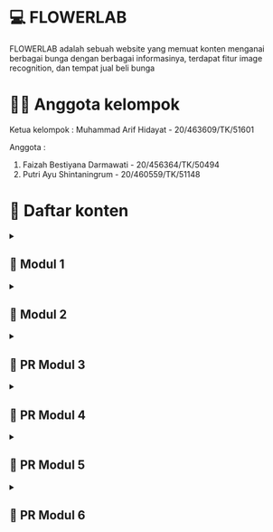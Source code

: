 # 💻 FLOWERLAB
FLOWERLAB adalah sebuah website yang memuat konten menganai berbagai bunga dengan berbagai informasinya, terdapat fitur image recognition, dan tempat jual beli bunga

# 👨‍💻 Anggota kelompok
Ketua kelompok : 
Muhammad Arif Hidayat - 20/463609/TK/51601 <br>

Anggota :
1. Faizah Bestiyana Darmawati - 20/456364/TK/50494
2. Putri Ayu Shintaningrum - 20/460559/TK/51148

# 📃 Daftar konten
<details markdown="1">
<summary><h2>🔽 Modul 1</h2></summary>

## Latar Belakang
Anggrek merupakan salah satu tanaman hias yang banyak diminati dan dicari oleh penikmat tanam-tanaman khususunya anggrek. Oleh karena itu, saat ini bisnis penjualan anggrek adalah bisnis yang menjanjikan dan memiliki pasar yang jelas. Namun, anggrek memiliki berbagai jenis yang tiap jenisnya memiliki nilai yang berbeda. 

## Rumusan Permasalahan
Masih banyak peminat anggrek yang belum mengetahui jenis-jenis anggrek.  
Tempat jual beli khusus anggrek masih terbatas. 

## Ide solusi
Membuat web app yang terintegrasi AI. 

## Rencana Fitur-Fitur
![Gambar rancangan fitur-fitur aplikasi](asset/rancangan-fitur.png)

## Analisis Kompetitor
![kompetitor-1](asset/kompetitor-1.png)
![kompetitor-2](asset/kompetitor-2.png)
![kompetitor-3](asset/kompetitor-3.png)

</details>


<details markdown="1">
<summary><h2>🔽 Modul 2</h2></summary>

## Tujuan dari produk
Tujuannya adalah untuk para peminat bunga anggrek yang masih kebingungan dalam membedakan tiap jenis bunga anggrek, mereka dapat memanfaatkan fitur image recognition untuk mengetahui jenis anggrek yang mereka inginkan. Selain itu ada platform untuk mempertemukan antara penjual dan pembeli bunga anggrek (transaksi dilakukan di luar web).

## Pengguna Potensial dan Kebutuhan Para Pengguna
- Peminat Bunga Anggrek : informasi terkait setiap jenis bunga anggrek
- Penjual Bunga Anggrek : platform penjualan bunga anggrek
- Pembeli Bunga Anggrek : platform pembelian bunga anggrek

## Use case
![use-case](asset/usecase.png)

## Functional Requirements
![func-req](asset/functional-req.png)

## ERD
![erd](asset/erd.png)

## Lo-Fi Design

### Page Landing Page
![ladingpage](asset/pages/Landing_Page.png)

### Page Flowerlab Marketplace
![marketplace](asset/pages/Jual_beli.png)

### Page Sign Up/Register
![SignUp](asset/pages/Sign_up_penjual.png)

### Page Login
![login](asset/pages/Login_penjual.png)

### Page Profile Penjual
![profilepenjual](asset/pages/Profil_Penjual.png)

### Page Menambah Produk Bunga
![InputBunga](asset/pages/Input_bunga.png)

### Page Deskripsi Bunga
![DeskripsiBunga](asset/pages/Deskripsi_bunga.png)

### Page 404 not found
![404](asset/pages/404.png)

## Gantt Chart
![ganttchart](asset/ganchart.png)

</details>


<details markdown="1">
<summary><h2>🔽 PR Modul 3</h2></summary>

## Rangkuman
![image](https://user-images.githubusercontent.com/71450198/224602242-3cd5d3bf-d17c-4996-bfbf-f4753523c742.png)

## Issue Yang Dikerjakan
### Mencari Desain Web
![image](https://user-images.githubusercontent.com/71450198/224627520-6b577205-25fc-4482-a83d-30a831f0998e.png)

### Mencari Color Palette
![image](https://user-images.githubusercontent.com/71450198/224627631-64f7cd5a-d1d2-4405-88e7-6d79f56c6d19.png)

### Membuat Hi-Fi Wireframe
![image](https://user-images.githubusercontent.com/71450198/224627765-c5754ea3-67e3-44a1-9b35-db6fc1ff9347.png)

### Mengumpulkan Dataset AI
![image](https://user-images.githubusercontent.com/71450198/224627983-55da846f-a7d1-4e33-ad07-0e9229b0093c.png)

### Mengupdate Github Pages
![image](https://user-images.githubusercontent.com/71450198/224628150-9b2cc037-5000-4c2e-ba7f-0501b7f49a89.png)

[[PR Modul 4 selengkapnya]](https://docs.google.com/document/d/147SH6SlzbMyHlm8dcoOZ1TwMgDPipiZ8/edit?usp=sharing&ouid=101317987323399690576&rtpof=true&sd=true)

## Peran Anggota
![image](https://user-images.githubusercontent.com/71450198/224601676-fa3a4407-1d1b-4566-8150-0f3edf5a18db.png)

</details>


<details markdown="1">
<summary><h2>🔽 PR Modul 4</h2></summary>

## Rangkuman 
![image](https://user-images.githubusercontent.com/71450198/226402725-63f60989-be6f-4fdb-b94a-c47dc327efc6.png)

## Issue Yang Dikerjakan
### Mencari Desain Web
![image](https://user-images.githubusercontent.com/71450198/226403357-7b9100c0-2d80-4170-9331-f1e9ecf26346.png)

### Membuat Hi-Fi Wireframe
![image](https://user-images.githubusercontent.com/71450198/226403488-9b403d52-6239-4b8d-8d5e-1b440c885c4b.png)

### Mengumpulkan dataset AI
![image](https://user-images.githubusercontent.com/71450198/226403964-d1f673bd-1dd1-42a1-91a3-13b949f95337.png)

### Melakukan training pada AI 
![image](https://user-images.githubusercontent.com/71450198/226404095-969c444f-2ee1-497f-9f41-8c237b322a01.png)

### Mengembangkan Backend 
![image](https://user-images.githubusercontent.com/71450198/226404209-a97b3348-c581-4409-81f3-38ef78802a5a.png)

[[Issue yang dikerjakan selengkapnya]](https://docs.google.com/document/d/1FlC4jqixT_j93HiL71J8u2EOSfztL4M2/edit?usp=sharing&ouid=101317987323399690576&rtpof=true&sd=true)

</details>


<details markdown="1">
<summary><h2>🔽 PR Modul 5</h2></summary>

## Rangkuman 
![image](https://user-images.githubusercontent.com/71450198/227977664-4717c663-d0d5-47dd-8c35-8098285ec714.png)

## Issue Yang Dikerjakan
### Mengumpulkan dataset AI
![image](https://user-images.githubusercontent.com/71450198/227977750-8480de0e-faf5-4d38-8311-8e941f836e02.png)

### Melakukan training pada AI
![image](https://user-images.githubusercontent.com/71450198/227977920-d58d8283-1d8e-49e8-9f59-c14bc5b2014f.png)

### Mengembangkan Backend
![image](https://user-images.githubusercontent.com/71450198/227978198-3421417d-3318-43b5-9e2b-a176c8dca9e6.png)

### Mengembangkan Frontend 
![image](https://user-images.githubusercontent.com/71450198/227978771-2ca27321-01e6-4e7e-a454-4e608face0c1.png)

[[PR Modul 5 selengkapnya]](https://docs.google.com/document/d/1FVr68R6Ajp6YJXDSStNJcRclXvygFID1/edit?usp=sharing&ouid=101317987323399690576&rtpof=true&sd=true)

</details>

<details markdown="1">
<summary><h2>🔽 PR Modul 6</h2></summary>

## Rangkuman 
![image](https://user-images.githubusercontent.com/71450198/235478930-80771cbb-1297-4038-a25c-d6b8019dc17e.png)

## Issue Yang Dikerjakan
### Mengumpulkan dataset AI
![image](https://user-images.githubusercontent.com/71450198/235551674-53d1be5b-33d3-41bb-a9e9-13a8f8656be3.png)

### Melakukan training pada AI
![image](https://user-images.githubusercontent.com/71450198/235551731-e3a8cf5d-8443-46d3-9de2-365f5d512a97.png)

### Mengembangkan Frontend 
![image](https://user-images.githubusercontent.com/71450198/235479244-1f486739-6027-4d69-b5e2-5424d2318ccf.png)

[[PR Modul 6 selengkapnya]](https://docs.google.com/document/d/18yEjgytAe4D0aGtAjD_zz3wV-8-LpdDC/edit?usp=sharing&ouid=110444669863654736771&rtpof=true&sd=true)

</details>
